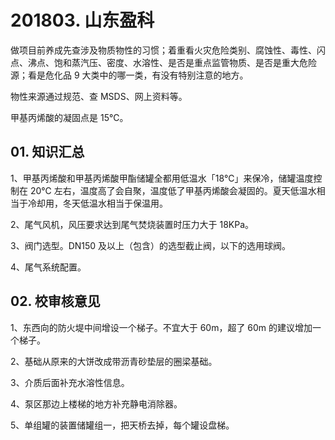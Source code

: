 # 201803. 山东盈科

做项目前养成先查涉及物质物性的习惯；着重看火灾危险类别、腐蚀性、毒性、闪点、沸点、饱和蒸汽压、密度、水溶性、是否是重点监管物质、是否是重大危险源；看是危化品 9 大类中的哪一类，有没有特别注意的地方。

物性来源通过规范、查 MSDS、网上资料等。

甲基丙烯酸的凝固点是 15℃。

## 01. 知识汇总

1、甲基丙烯酸和甲基丙烯酸甲酯储罐全都用低温水「18℃」来保冷，储罐温度控制在 20℃ 左右，温度高了会自聚，温度低了甲基丙烯酸会凝固的。夏天低温水相当于冷却用，冬天低温水相当于保温用。

2、尾气风机，风压要求达到尾气焚烧装置时压力大于 18KPa。

3、阀门选型。DN150 及以上（包含）的选型截止阀，以下的选用球阀。

4、尾气系统配置。

## 02. 校审核意见

1、东西向的防火堤中间增设一个梯子。不宜大于 60m，超了 60m 的建议增加一个梯子。

2、基础从原来的大饼改成带沥青砂垫层的圈梁基础。

3、介质后面补充水溶性信息。

4、泵区那边上楼梯的地方补充静电消除器。

5、单组罐的装置储罐组一，把天桥去掉，每个罐设盘梯。

